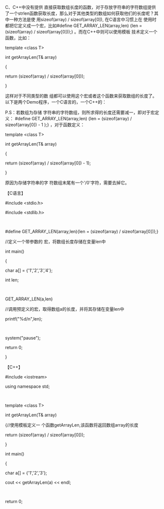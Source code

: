 C、C++中没有提供 直接获取数组长度的函数，对于存放字符串的字符数组提供了一个strlen函数获取长度，那么对于其他类型的数组如何获取他们的长度呢？其中一种方法是使 用sizeof(array) / sizeof(array\[0\]), 在C语言中习惯上在 使用时都把它定义成一个宏，比如\#define GET\_ARRAY\_LEN(array,len) {len = (sizeof(array) / sizeof(array\[0\]));} 。而在C++中则可以使用模板 技术定义一个函数，比如：

template &lt;class T&gt;

int getArrayLen(T& array)

{

return (sizeof(array) / sizeof(array\[0\]));

}

这样对于不同类型的数 组都可以使用这个宏或者这个函数来获取数组的长度了。以下是两个Demo程序，一个C语言的，一个C++的：

P.S：若数组为存储 字符串的字符数组，则所求得的长度还需要减一，即对于宏定义： \#define GET\_ARRAY\_LEN(array,len) {len = (sizeof(array) / sizeof(array\[0\]) - 1 );} ，对于函数定义：

template &lt;class T&gt;

int getArrayLen(T& array)

{

return (sizeof(array) / sizeof(array\[0\]) - 1);

}

原因为存储字符串的字 符数组末尾有一个'/0'字符，需要去掉它。

【C语言】

\#include &lt;stdio.h&gt;

\#include &lt;stdlib.h&gt;

 

\#define GET\_ARRAY\_LEN(array,len){len = (sizeof(array) / sizeof(array\[0\]));}

//定义一个带参数的 宏，将数组长度存储在变量len中

int main()

{

char a\[\] = {'1','2','3','4'};

int len;

 

GET\_ARRAY\_LEN(a,len)

//调用预定义的宏，取得数组a的长度，并将其存储在变量len中

printf("%d/n",len);

 

system("pause");

return 0;

}

【C++】

\#include &lt;iostream&gt;

using namespace std;

 

template &lt;class T&gt;

int getArrayLen(T& array)

{//使用模板定义一 个函数getArrayLen,该函数将返回数组array的长度

return (sizeof(array) / sizeof(array\[0\]));

}

int main()

{

char a\[\] = {'1','2','3'};

cout &lt;&lt; getArrayLen(a) &lt;&lt; endl;

 

return 0;


